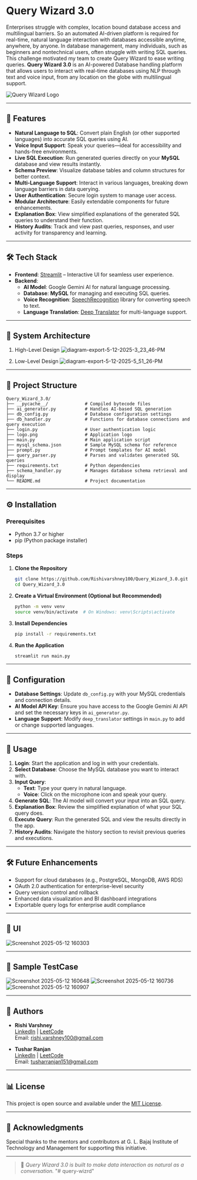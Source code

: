 # Query Wizard 3.0

Enterprises struggle with complex, location bound database access and multilingual barriers. So an automated AI-driven platform is required for real-time, natural language interaction with databases accessible anytime, anywhere, by anyone. In database management, many individuals, such as beginners and nontechnical users, often struggle with writing SQL queries. This challenge motivated my team to create Query Wizard to ease writing queries. **Query Wizard 3.0** is an AI-powered Database handling platform that allows users to interact with real-time databases using NLP through text and voice input, from any location on the globe with multilingual support.

![Query Wizard Logo](logo.png)

---

## 🚀 Features

- **Natural Language to SQL**: Convert plain English (or other supported languages) into accurate SQL queries using AI.
- **Voice Input Support**: Speak your queries—ideal for accessibility and hands-free environments.
- **Live SQL Execution**: Run generated queries directly on your **MySQL** database and view results instantly.
- **Schema Preview**: Visualize database tables and column structures for better context.
- **Multi-Language Support**: Interact in various languages, breaking down language barriers in data querying.
- **User Authentication**: Secure login system to manage user access.
- **Modular Architecture**: Easily extendable components for future enhancements.
- **Explanation Box**: View simplified explanations of the generated SQL queries to understand their function.
- **History Audits**: Track and view past queries, responses, and user activity for transparency and learning.

---

## 🛠️ Tech Stack

- **Frontend**: [Streamlit](https://streamlit.io/) – Interactive UI for seamless user experience.
- **Backend**:
  - **AI Model**: Google Gemini AI for natural language processing.
  - **Database**: **MySQL** for managing and executing SQL queries.
  - **Voice Recognition**: [SpeechRecognition](https://pypi.org/project/SpeechRecognition/) library for converting speech to text.
  - **Language Translation**: [Deep Translator](https://pypi.org/project/deep-translator/) for multi-language support.

---

## 📂 System Architecture
1. High-Level Design
   ![diagram-export-5-12-2025-3_23_46-PM](https://github.com/user-attachments/assets/0a1f1e45-bc77-4a08-9ffa-3dde5a253ffe)

2. Low-Level Design
   ![diagram-export-5-12-2025-5_51_26-PM](https://github.com/user-attachments/assets/597390d0-02df-4151-83ef-973eb337cebe)

---

## 📂 Project Structure

```
Query_Wizard_3.0/
├── __pycache__/              # Compiled bytecode files
├── ai_generator.py           # Handles AI-based SQL generation
├── db_config.py              # Database configuration settings
├── db_handler.py             # Functions for database connections and query execution
├── login.py                  # User authentication logic
├── logo.png                  # Application logo
├── main.py                   # Main application script
├── mysql_schema.json         # Sample MySQL schema for reference
├── prompt.py                 # Prompt templates for AI model
├── query_parser.py           # Parses and validates generated SQL queries
├── requirements.txt          # Python dependencies
├── schema_handler.py         # Manages database schema retrieval and display
└── README.md                 # Project documentation
```

---

## ⚙️ Installation

### Prerequisites

- Python 3.7 or higher
- pip (Python package installer)

### Steps

1. **Clone the Repository**

   ```bash
   git clone https://github.com/Rishivarshney100/Query_Wizard_3.0.git
   cd Query_Wizard_3.0
   ```

2. **Create a Virtual Environment (Optional but Recommended)**

   ```bash
   python -m venv venv
   source venv/bin/activate  # On Windows: venv\Scripts\activate
   ```

3. **Install Dependencies**

   ```bash
   pip install -r requirements.txt
   ```

4. **Run the Application**

   ```bash
   streamlit run main.py
   ```

---

## 🔐 Configuration

- **Database Settings**: Update `db_config.py` with your MySQL credentials and connection details.
- **AI Model API Key**: Ensure you have access to the Google Gemini AI API and set the necessary keys in `ai_generator.py`.
- **Language Support**: Modify `deep_translator` settings in `main.py` to add or change supported languages.

---

## 🧪 Usage

1. **Login**: Start the application and log in with your credentials.
2. **Select Database**: Choose the MySQL database you want to interact with.
3. **Input Query**:
   - **Text**: Type your query in natural language.
   - **Voice**: Click on the microphone icon and speak your query.
4. **Generate SQL**: The AI model will convert your input into an SQL query.
5. **Explanation Box**: Review the simplified explanation of what your SQL query does.
6. **Execute Query**: Run the generated SQL and view the results directly in the app.
7. **History Audits**: Navigate the history section to revisit previous queries and executions.

---

## 🛠️ Future Enhancements

- Support for cloud databases (e.g., PostgreSQL, MongoDB, AWS RDS)
- OAuth 2.0 authentication for enterprise-level security
- Query version control and rollback
- Enhanced data visualization and BI dashboard integrations
- Exportable query logs for enterprise audit compliance

---

## 🚀 UI
![Screenshot 2025-05-12 160303](https://github.com/user-attachments/assets/4a2c7c1c-957c-4374-a7de-8cba7befd8f2)

---

## 🚀 Sample TestCase
![Screenshot 2025-05-12 160648](https://github.com/user-attachments/assets/fd148490-1af0-4662-8d73-6ce7cd162102)
![Screenshot 2025-05-12 160736](https://github.com/user-attachments/assets/599b42bd-b208-4428-989c-7f8a3a60653c)
![Screenshot 2025-05-12 160907](https://github.com/user-attachments/assets/8bee0649-8c22-4477-a478-f6e49439b221)

---

## 👤 Authors

- **Rishi Varshney**  
  [LinkedIn](https://www.linkedin.com/in/rishi-varshney100/) | [LeetCode](https://leetcode.com/u/Rishi_varshney/)  
  Email: rishi.varshney100@gmail.com

- **Tushar Ranjan**  
  [LinkedIn](https://www.linkedin.com/in/tushar-ranjan-4186a8179/) | [LeetCode](https://leetcode.com/u/tushar_ranjan/)  
  Email: tusharranjan151@gmail.com

---

## 📊 License

This project is open source and available under the [MIT License](LICENSE).

---

## 🙏 Acknowledgments

Special thanks to the mentors and contributors at G. L. Bajaj Institute of Technology and Management for supporting this initiative.

---

> 📄 *Query Wizard 3.0 is built to make data interaction as natural as a conversation.*
"# query-wizrd" 
